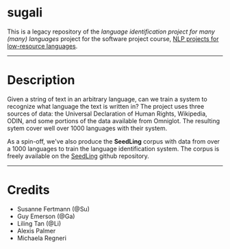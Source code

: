 sugali
======

This is a legacy repository of the *language identification project for many (many) languages* project for the software project course, [NLP projects for low-resource languages](http://www.coli.uni-saarland.de/courses/cl4lrl-swp/page.php?id=projects).

----

Description
=====

Given a string of text in an arbitrary language, can we train a system to recognize what language the text is written in? The project uses three sources of data: the Universal Declaration of Human Rights, Wikipedia, ODIN, and some portions of the data available from Omniglot. The resulting sytem cover well over 1000 languages with their system.


As a spin-off, we've also produce the **SeedLing** corpus with data from over a 1000 languages to train the language identification system. The corpus is freely available on the [SeedLing](https://github.com/alvations/SeedLing) github repository.

----

Credits
====

* Susanne Fertmann (@Su)
* Guy Emerson (@Ga)
* Liling Tan (@Li)
* Alexis Palmer 
* Michaela Regneri
